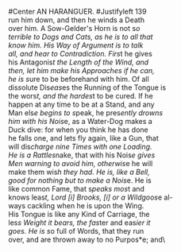 #Center AN HARANGUER. #Justifyleft 139\
run him down, and then he winds a Death\
over him. A Sow-Gelder's Horn is not s*o\
terrible to Dogs and Cats, as he is to all that\
know him. His Way of Argument is to talk\
all, and hear to Contradiction. Firs*t he gives\
his Antagonis*t the Length of the Wind, and\
then, let him make his Approaches if he can,\
he is s*ure to be beforehand with him. Of all\
dis*s*olute Dis*eas*es the Running of the Tongue is\
the wors*t, and the hardes*t to be cured. If he\
happen at any time to be at a Stand, and any\
Man els*e begins to s*peak, he pres*ently drowns\
him with his Nois*e, as a Water-Dog makes a\
Duck dive: for when you think he has done\
he falls one, and lets fly again, like a Gun, that\
will dis*charge nine Times with one Loading.\
He is a Rattles*nake, that with his Nois*e gives\
Men warning to avoid him, otherwis*e he will\
make them wis*h they had. He is, like a Bell,\
good for nothing but to make a Nois*e. He is\
like common Fame, that s*peaks mos*t and\
knows leas*t, Lord [i] Brooks, [i] or a Wildgoos*e al-\
ways cackling when he is upon the Wing.\
His Tongue is like any Kind of Carriage, the\
les*s Weight it bears, the fas*ter and eas*ier it\
goes. He is s*o full of Words, that they run\
over, and are thrown away to no Purpos*e; and\
